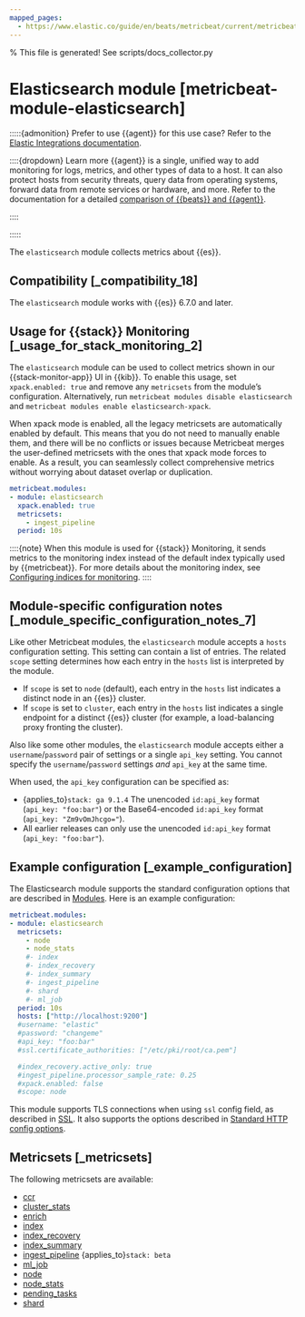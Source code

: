 ```yaml
---
mapped_pages:
  - https://www.elastic.co/guide/en/beats/metricbeat/current/metricbeat-module-elasticsearch.html
---
```


% This file is generated! See scripts/docs_collector.py

# Elasticsearch module [metricbeat-module-elasticsearch]

:::::{admonition} Prefer to use {{agent}} for this use case?
Refer to the [Elastic Integrations documentation](integration-docs://reference/elasticsearch/index.md).

::::{dropdown} Learn more
{{agent}} is a single, unified way to add monitoring for logs, metrics, and other types of data to a host. It can also protect hosts from security threats, query data from operating systems, forward data from remote services or hardware, and more. Refer to the documentation for a detailed [comparison of {{beats}} and {{agent}}](docs-content://reference/fleet/index.md).

::::


:::::


The `elasticsearch` module collects metrics about {{es}}.


## Compatibility [_compatibility_18]

The `elasticsearch` module works with {{es}} 6.7.0 and later.

## Usage for {{stack}} Monitoring [_usage_for_stack_monitoring_2]

The `elasticsearch` module can be used to collect metrics shown in our {{stack-monitor-app}} UI in {{kib}}. To enable this usage, set `xpack.enabled: true` and remove any `metricsets` from the module’s configuration. Alternatively, run `metricbeat modules disable elasticsearch` and `metricbeat modules enable elasticsearch-xpack`.

When xpack mode is enabled, all the legacy metricsets are automatically enabled by default. This means that you do not need to manually enable them, and there will be no conflicts or issues because Metricbeat merges the user-defined metricsets with the ones that xpack mode forces to enable. As a result, you can seamlessly collect comprehensive metrics without worrying about dataset overlap or duplication.

```yaml
metricbeat.modules:
- module: elasticsearch
  xpack.enabled: true
  metricsets:
    - ingest_pipeline
  period: 10s
```

::::{note}
When this module is used for {{stack}} Monitoring, it sends metrics to the monitoring index instead of the default index typically used by {{metricbeat}}. For more details about the monitoring index, see [Configuring indices for monitoring](docs-content://deploy-manage/monitor/monitoring-data/configuring-data-streamsindices-for-monitoring.md).
::::



## Module-specific configuration notes [_module_specific_configuration_notes_7]

Like other Metricbeat modules, the `elasticsearch` module accepts a `hosts` configuration setting. This setting can contain a list of entries. The related `scope` setting determines how each entry in the `hosts` list is interpreted by the module.

* If `scope` is set to `node` (default), each entry in the `hosts` list indicates a distinct node in an {{es}} cluster.
* If `scope` is set to `cluster`, each entry in the `hosts` list indicates a single endpoint for a distinct {{es}} cluster (for example, a load-balancing proxy fronting the cluster).

Also like some other modules, the `elasticsearch` module accepts either a `username`/`password` pair of settings or a single `api_key` setting. You cannot specify the `username`/`password` settings _and_ `api_key` at the same time.

When used, the `api_key`  configuration can be specified as:

* {applies_to}`stack: ga 9.1.4` The unencoded `id:api_key` format (`api_key: "foo:bar"`) or the Base64-encoded `id:api_key` format (`api_key: "Zm9vOmJhcgo="`).
* All earlier releases can only use the unencoded `id:api_key` format (`api_key: "foo:bar"`).


## Example configuration [_example_configuration]

The Elasticsearch module supports the standard configuration options that are described in [Modules](/reference/metricbeat/configuration-metricbeat.md). Here is an example configuration:

```yaml
metricbeat.modules:
- module: elasticsearch
  metricsets:
    - node
    - node_stats
    #- index
    #- index_recovery
    #- index_summary
    #- ingest_pipeline
    #- shard
    #- ml_job
  period: 10s
  hosts: ["http://localhost:9200"]
  #username: "elastic"
  #password: "changeme"
  #api_key: "foo:bar"
  #ssl.certificate_authorities: ["/etc/pki/root/ca.pem"]

  #index_recovery.active_only: true
  #ingest_pipeline.processor_sample_rate: 0.25
  #xpack.enabled: false
  #scope: node
```

This module supports TLS connections when using `ssl` config field, as described in [SSL](/reference/metricbeat/configuration-ssl.md). It also supports the options described in [Standard HTTP config options](/reference/metricbeat/configuration-metricbeat.md#module-http-config-options).


## Metricsets [_metricsets]

The following metricsets are available:

* [ccr](/reference/metricbeat/metricbeat-metricset-elasticsearch-ccr.md)
* [cluster_stats](/reference/metricbeat/metricbeat-metricset-elasticsearch-cluster_stats.md)
* [enrich](/reference/metricbeat/metricbeat-metricset-elasticsearch-enrich.md)
* [index](/reference/metricbeat/metricbeat-metricset-elasticsearch-index.md)
* [index_recovery](/reference/metricbeat/metricbeat-metricset-elasticsearch-index_recovery.md)
* [index_summary](/reference/metricbeat/metricbeat-metricset-elasticsearch-index_summary.md)
* [ingest_pipeline](/reference/metricbeat/metricbeat-metricset-elasticsearch-ingest_pipeline.md)  {applies_to}`stack: beta`
* [ml_job](/reference/metricbeat/metricbeat-metricset-elasticsearch-ml_job.md)
* [node](/reference/metricbeat/metricbeat-metricset-elasticsearch-node.md)
* [node_stats](/reference/metricbeat/metricbeat-metricset-elasticsearch-node_stats.md)
* [pending_tasks](/reference/metricbeat/metricbeat-metricset-elasticsearch-pending_tasks.md)
* [shard](/reference/metricbeat/metricbeat-metricset-elasticsearch-shard.md)
